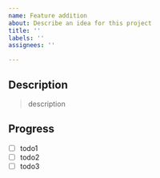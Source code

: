 ```yaml
---
name: Feature addition
about: Describe an idea for this project
title: ''
labels: ''
assignees: ''

---
```


## Description

> description

## Progress

- [ ] todo1
- [ ] todo2
- [ ] todo3

